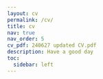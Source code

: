 ```yaml
---
layout: cv
permalink: /cv/
title: cv
nav: true
nav_order: 5
cv_pdf: 240627 updated CV.pdf
description: Have a good day
toc:
  sidebar: left
---
```

